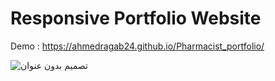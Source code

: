 # Responsive Portfolio Website 

Demo : https://ahmedragab24.github.io/Pharmacist_portfolio/

![تصميم بدون عنوان](https://github.com/Ahmedragab24/Pharmacist_portfolio/assets/89437174/ea5d065b-273e-496e-897b-1a786b84ec5d)


